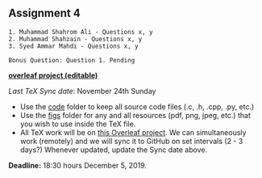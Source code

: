 ## Assignment 4

	1. Muhammad Shahrom Ali - Questions x, y
	2. Muhammad Shahzain - Questions x, y
	3. Syed Ammar Mahdi - Questions x, y

	Bonus Question: Question 1. Pending 


**[overleaf project (editable)](https://www.overleaf.com/6548871151wjpkjwrjpfnn)**

_Last TeX Sync date_: November 24th Sunday

- Use the [code](/assignment4/code) folder to keep all source code files (.c, .h, .cpp, .py, etc.)
- Use the [figs](/assignment4/figs) folder for any and all resources (pdf, png, jpeg, etc.) that you wish to use inside the TeX file.
- All TeX work will be on [this Overleaf project](https://www.overleaf.com/6548871151wjpkjwrjpfnn). We can simultaneously work (remotely) and we will sync it to GitHub on set intervals (2 - 3 days?) Whenever updated, update the Sync date above.


**Deadline:** 18:30 hours December 5, 2019. 
